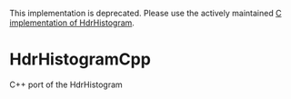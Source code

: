 This implementation is deprecated.  Please use the actively maintained [C implementation of HdrHistogram](https://github.com/HdrHistogram/HdrHistogram_c).

HdrHistogramCpp
===============

C++ port of the HdrHistogram
